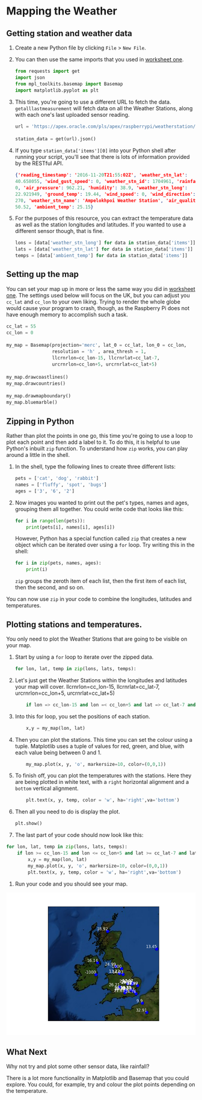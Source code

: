 # Mapping the Weather

## Getting station and weather data

1. Create a new Python file by clicking `File` > `New File`.
1. You can then use the same imports that you used in [worksheet one](worksheet.md).

    ``` python
    from requests import get
    import json
    from mpl_toolkits.basemap import Basemap
    import matplotlib.pyplot as plt
    ```
    
1. This time, you're going to use a different URL to fetch the data. `getalllastmeasurement` will fetch data on all the Weather Stations, along with each one's last uploaded sensor reading.

    ``` python
    url = 'https://apex.oracle.com/pls/apex/raspberrypi/weatherstation/getalllastmeasurement'

    station_data = get(url).json()
    ```

1. If you type `station_data['items'][0]` into your Python shell after running your script, you'll see that there is lots of information provided by the RESTful API.

    ``` json
    {'reading_timestamp': '2016-11-20T21:55:02Z', 'weather_stn_lat':
    40.658055, 'wind_gust_speed': 0, 'weather_stn_id': 1704961, 'rainfall':
    0, 'air_pressure': 962.21, 'humidity': 38.9, 'weather_stn_long':
    22.921949, 'ground_temp': 19.44, 'wind_speed': 0, 'wind_direction':
    270, 'weather_stn_name': 'Ampelokhpoi Weather Station', 'air_quality':
    50.52, 'ambient_temp': 25.15}
    ```

1. For the purposes of this resource, you can extract the temperature data as well as the station longitudes and latitudes. If you wanted to use a different sensor though, that is fine.

    ``` python
    lons = [data['weather_stn_long'] for data in station_data['items']]
    lats = [data['weather_stn_lat'] for data in station_data['items']]
    temps = [data['ambient_temp'] for data in station_data['items']]
    ```

## Setting up the map

You can set your map up in more or less the same way you did in [worksheet one](worksheet.md). The settings used below will focus on the UK, but you can adjust you `cc_lat` and `cc_lon` to your own liking. Trying to render the whole globe would cause your program to crash, though, as the Raspberry Pi does not have enough memory to accomplish such a task.

``` python
cc_lat = 55
cc_lon = 0

my_map = Basemap(projection='merc', lat_0 = cc_lat, lon_0 = cc_lon,
                 resolution = 'h' , area_thresh = 1,
                 llcrnrlon=cc_lon-15, llcrnrlat=cc_lat-7,
                 urcrnrlon=cc_lon+5, urcrnrlat=cc_lat+5)

my_map.drawcoastlines()
my_map.drawcountries()

my_map.drawmapboundary()
my_map.bluemarble()
```

## Zipping in Python

Rather than plot the points in one go, this time you're going to use a loop to plot each point and then add a label to it. To do this, it is helpful to use Python's inbuilt `zip` function. To understand how `zip` works, you can play around a little in the shell.

1. In the shell, type the following lines to create three different lists:

    ``` python
    pets = ['cat', 'dog', 'rabbit']
    names = ['fluffy', 'spot', 'bugs']
    ages = ['3', '6', '2']
    ```

1. Now images you wanted to print out the pet's types, names and ages, grouping them all together. You could write code that looks like this:

    ``` python
    for i in range(len(pets)):
        print(pets[i], names[i], ages[i])
    ```

    However, Python has a special function called `zip` that creates a new object which can be iterated over using a `for` loop. Try writing this in the shell:

    ``` python
    for i in zip(pets, names, ages):
        print(i)
    ```

    `zip` groups the zeroth item of each list, then the first item of each list, then the second, and so on.
    
You can now use `zip` in your code to combine the longitudes, latitudes and temperatures.

## Plotting stations and temperatures.

You only need to plot the Weather Stations that are going to be visible on your map.

1. Start by using a `for` loop to iterate over the zipped data.

    ``` python
    for lon, lat, temp in zip(lons, lats, temps):
    ```

1. Let's just get the Weather Stations within the longitudes and latitudes your map will cover.
                 llcrnrlon=cc_lon-15, llcrnrlat=cc_lat-7,
                 urcrnrlon=cc_lon+5, urcrnrlat=cc_lat+5)
	```python
		if lon => cc_lon-15 and lon =< cc_lon+5 and lat => cc_lat-7 and lat =< cc_lat+5:
	```

1. Into this for loop, you set the positions of each station.

    ``` python
        x,y = my_map(lon, lat)
    ```

1. Then you can plot the stations. This time you can set the colour using a tuple. Matplotlib uses a tuple of values for red, green, and blue, with each value being between 0 and 1.

    ``` python
        my_map.plot(x, y, 'o', markersize=10, color=(0,0,1))
    ```

1. To finish off, you can plot the temperatures with the stations. Here they are being plotted in white text, with a `right` horizontal alignment and a `bottom` vertical alignment.

    ``` python
        plt.text(x, y, temp, color = 'w', ha='right',va='bottom')
    ```

1. Then all you need to do is display the plot.

    ``` python
    plt.show()
    ```

1. The last part of your code should now look like this:

```python
for lon, lat, temp in zip(lons, lats, temps):
    if lon >= cc_lon-15 and lon <= cc_lon+5 and lat >= cc_lat-7 and lat <= cc_lat+5:
        x,y = my_map(lon, lat)
        my_map.plot(x, y, 'o', markersize=10, color=(0,0,1))
        plt.text(x, y, temp, color = 'w', ha='right',va='bottom')
```

1. Run your code and you should see your map.

![uk](images/uk_temp.png)

## What Next

Why not try and plot some other sensor data, like rainfall? 

There is a lot more functionality in Matplotlib and Basemap that you could explore. You could, for example, try and colour the plot points depending on the temperature.
